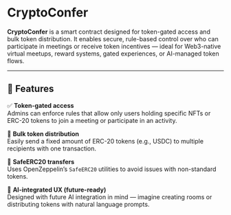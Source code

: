 # CryptoConfer

**CryptoConfer** is a smart contract designed for token-gated access and bulk token distribution. It enables secure, rule-based control over who can participate in meetings or receive token incentives — ideal for Web3-native virtual meetups, reward systems, gated experiences, or AI-managed token flows.

---

## 🚀 Features

✅ **Token-gated access**  
Admins can enforce rules that allow only users holding specific NFTs or ERC-20 tokens to join a meeting or participate in an activity.

💸 **Bulk token distribution**  
Easily send a fixed amount of ERC-20 tokens (e.g., USDC) to multiple recipients with one transaction.

🔐 **SafeERC20 transfers**  
Uses OpenZeppelin’s `SafeERC20` utilities to avoid issues with non-standard tokens.

🤖 **AI-integrated UX (future-ready)**  
Designed with future AI integration in mind — imagine creating rooms or distributing tokens with natural language prompts.

